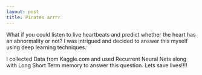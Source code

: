 ```yaml
---
layout: post
title: Pirates arrrr
---
```


What if you could listen to live heartbeats and predict whether the heart has an abnormality or not? I was intrigued and decided to answer this myself using deep learning techniques. 

I collected Data from Kaggle.com and used Recurrent Neural Nets along with Long Short Term memory to answer this question. Lets save lives!!!!
